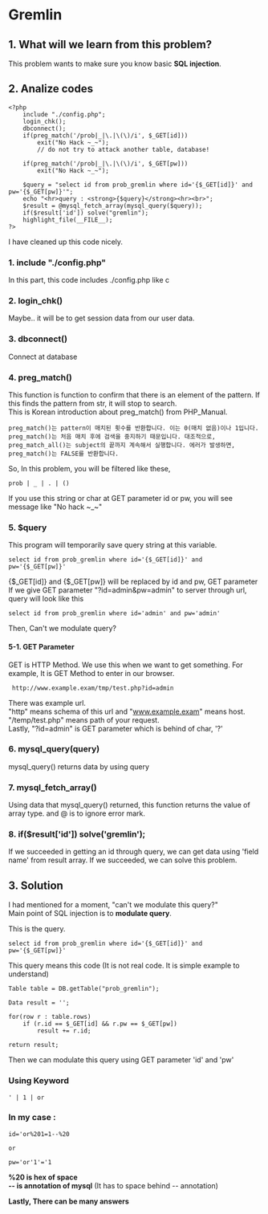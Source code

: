 # **Gremlin**
## 1. What will we learn from this problem?
This problem wants to make sure you know basic **SQL injection**.  
  
## 2. Analize codes
    <?php
        include "./config.php";
        login_chk();
        dbconnect();
        if(preg_match('/prob|_|\.|\(\)/i', $_GET[id]))  
            exit("No Hack ~_~");
            // do not try to attack another table, database!  

        if(preg_match('/prob|_|\.|\(\)/i', $_GET[pw]))  
            exit("No Hack ~_~");  

        $query = "select id from prob_gremlin where id='{$_GET[id]}' and pw='{$_GET[pw]}'";
        echo "<hr>query : <strong>{$query}</strong><hr><br>";
        $result = @mysql_fetch_array(mysql_query($query));
        if($result['id']) solve("gremlin");
        highlight_file(__FILE__);
    ?>
I have cleaned up this code nicely.


### 1. include "./config.php"
In this part, this code includes ./config.php like c

### 2. login_chk()
Maybe.. it will be to get session data from our user data.

### 3. dbconnect()
Connect at database

### 4. preg_match()  
This function is function to confirm that there is an element of the pattern. If this finds the pattern from str, it will stop to search.   
This is Korean introduction about preg_match() from PHP_Manual.
    
    preg_match()는 pattern이 매치된 횟수를 반환합니다. 이는 0(매치 없음)이나 1입니다. preg_match()는 처음 매치 후에 검색을 중지하기 때문입니다. 대조적으로, preg_match_all()는 subject의 끝까지 계속해서 실행합니다. 에러가 발생하면, preg_match()는 FALSE를 반환합니다. 

So, In this problem, you will be filtered like these,

    prob | _ | . | ()  

If you use this string or char at GET parameter id or pw, you will see message like "No hack ~_~"

### 5. $query
This program will temporarily save query string at this variable.  
    
    select id from prob_gremlin where id='{$_GET[id]}' and pw='{$_GET[pw]}'

{$_GET[id]} and {$_GET[pw]} will be replaced by id and pw, GET parameter  
If we give GET parameter "?id=admin&pw=admin" to server through url, query will look like this  

    select id from prob_gremlin where id='admin' and pw='admin'

Then, Can't we modulate query?

#### 5-1. GET Parameter
GET is HTTP Method. We use this when we want to get something.
For example, It is GET Method to enter in our browser.  

     http://www.example.exam/tmp/test.php?id=admin

There was example url.  
"http" means schema of this url and "www.example.exam" means host.
"/temp/test.php" means path of your request.  
Lastly, "?id=admin" is GET parameter which is behind of char, '?'

### 6. mysql_query(query)
mysql_query() returns data by using query

### 7. mysql_fetch_array()
Using data that mysql_query() returned, this function returns the value of array type.
and @ is to ignore error mark.

### 8. if($result['id']) solve('gremlin');
If we succeeded in getting an id through query, we can get data using 'field name' from result array. If we succeeded, we can solve this problem.  
  
## 3. Solution
I had mentioned for a moment, "can't we modulate this query?"  
Main point of SQL injection is to **modulate query**.  
  
This is the query.

    select id from prob_gremlin where id='{$_GET[id]}' and pw='{$_GET[pw]}'

This query means this code (It is not real code. It is simple example to understand)

    Table table = DB.getTable("prob_gremlin");

    Data result = '';

    for(row r : table.rows)
        if (r.id == $_GET[id] && r.pw == $_GET[pw])
            result += r.id;

    return result;

Then we can modulate this query using GET parameter 'id' and 'pw'  

### Using Keyword
    ' | 1 | or
  
### In my case : 
    id='or%201=1--%20 

    or

    pw='or'1'='1

**%20 is hex of space**  
**-- is annotation of mysql** (It has to space behind -- annotation)
  
  

**Lastly, There can be many answers**